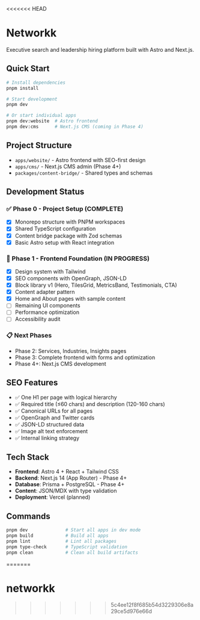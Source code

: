 <<<<<<< HEAD
# Networkk

Executive search and leadership hiring platform built with Astro and Next.js.

## Quick Start

```bash
# Install dependencies
pnpm install

# Start development
pnpm dev

# Or start individual apps
pnpm dev:website  # Astro frontend
pnpm dev:cms      # Next.js CMS (coming in Phase 4)
```

## Project Structure

- `apps/website/` - Astro frontend with SEO-first design
- `apps/cms/` - Next.js CMS admin (Phase 4+)
- `packages/content-bridge/` - Shared types and schemas

## Development Status

### ✅ Phase 0 - Project Setup (COMPLETE)
- [x] Monorepo structure with PNPM workspaces
- [x] Shared TypeScript configuration
- [x] Content bridge package with Zod schemas
- [x] Basic Astro setup with React integration

### 🚧 Phase 1 - Frontend Foundation (IN PROGRESS)
- [x] Design system with Tailwind
- [x] SEO components with OpenGraph, JSON-LD
- [x] Block library v1 (Hero, TilesGrid, MetricsBand, Testimonials, CTA)
- [x] Content adapter pattern
- [x] Home and About pages with sample content
- [ ] Remaining UI components
- [ ] Performance optimization
- [ ] Accessibility audit

### 📋 Next Phases
- Phase 2: Services, Industries, Insights pages
- Phase 3: Complete frontend with forms and optimization
- Phase 4+: Next.js CMS development

## SEO Features

- ✅ One H1 per page with logical hierarchy
- ✅ Required title (≤60 chars) and description (120-160 chars)
- ✅ Canonical URLs for all pages
- ✅ OpenGraph and Twitter cards
- ✅ JSON-LD structured data
- ✅ Image alt text enforcement
- ✅ Internal linking strategy

## Tech Stack

- **Frontend**: Astro 4 + React + Tailwind CSS
- **Backend**: Next.js 14 (App Router) - Phase 4+
- **Database**: Prisma + PostgreSQL - Phase 4+
- **Content**: JSON/MDX with type validation
- **Deployment**: Vercel (planned)

## Commands

```bash
pnpm dev              # Start all apps in dev mode
pnpm build            # Build all apps
pnpm lint             # Lint all packages
pnpm type-check       # TypeScript validation
pnpm clean            # Clean all build artifacts
```
=======
# networkk
>>>>>>> 5c4ee12f8f685b54d3229306e8a29ce5d976e66d
